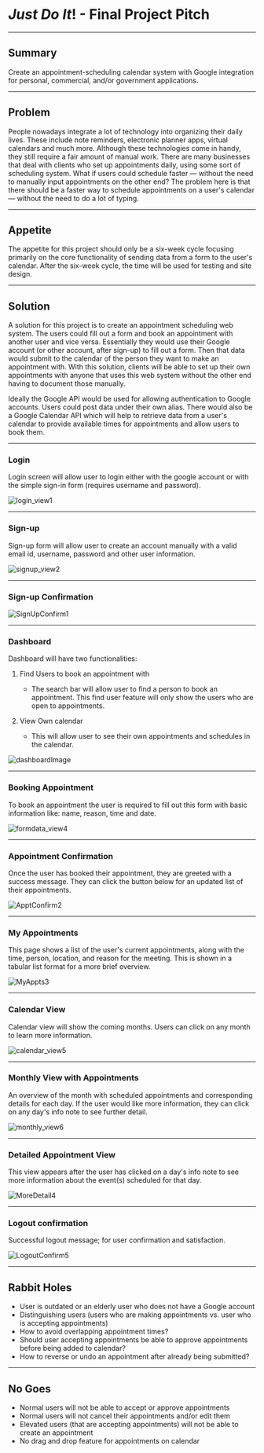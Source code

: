 # *Just Do It*! - Final Project Pitch

___
## Summary

Create an appointment-scheduling calendar system with Google integration for personal, commercial, and/or government applications.

___
## Problem

People nowadays integrate a lot of technology into organizing their daily lives. These include note reminders, electronic planner apps, virtual calendars and much more. Although these technologies come in handy, they still require a fair amount of manual work. There are many businesses that deal with clients who set up appointments daily, using some sort of scheduling system. What if users could schedule faster — without the need to manually input appointments on the other end? The problem here is that there should be a faster way to schedule appointments on a user's calendar — without the need to do a lot of typing.

___
## Appetite

The appetite for this project should only be a six-week cycle focusing primarily on the core functionality of sending data from a form to the user's calendar. After the six-week cycle, the time will be used for testing and site design.
___
## Solution

A solution for this project is to create an appointment scheduling web system. The users could fill out a form and book an appointment with another user and vice versa. Essentially they would use their Google account (or other account, after sign-up) to fill out a form. Then that data would submit to the calendar of the person they want to make an appointment with. With this solution, clients will be able to set up their own appointments with anyone that uses this web system without the other end having to document those manually.

Ideally the Google API would be used for allowing authentication to Google accounts. Users could post data under their own alias. There would also be a Google Calendar API which will help to retrieve data from a user's calendar to provide available times for appointments and allow users to book them.
___
### Login

Login screen will allow user to login either with the google account or with the simple sign-in form (requires username and password).

![login_view1](https://user-images.githubusercontent.com/21226482/73808395-677a7800-4795-11ea-813d-e8717856cef7.jpg)

___
### Sign-up

Sign-up form will allow user to create an account manually with a valid email id, username, password and other user information.

![signup_view2](https://user-images.githubusercontent.com/21226482/73808399-6c3f2c00-4795-11ea-889e-1f7a91bbd95b.jpg)

___
### Sign-up Confirmation

![SignUpConfirm1](https://user-images.githubusercontent.com/21226482/73970800-66eff780-48e3-11ea-9d10-d963cb9d3ce2.jpg)

___
### Dashboard

Dashboard will have two functionalities:
1. Find Users to book an appointment with
    * The search bar will allow user to find a person to book an appointment. This find user feature will only show the users who are open to appointments.


2. View Own calendar
    * This will allow user to see their own appointments and schedules in the calendar.

![dashboardImage](https://user-images.githubusercontent.com/54300222/73910750-160edd80-48a8-11ea-9b6f-0f1d8e73321f.png)

___
### Booking Appointment

To book an appointment the user is required to fill out this form with basic information like: name, reason, time and date.

![formdata_view4](https://user-images.githubusercontent.com/21226482/73808400-6ea18600-4795-11ea-8eee-db171c3e3ffc.jpg)

___
### Appointment Confirmation

Once the user has booked their appointment, they are greeted with a success message. They can click the button below for an updated list of their appointments.

![ApptConfirm2](https://user-images.githubusercontent.com/21226482/73970937-a4ed1b80-48e3-11ea-8b4b-f9940d390a70.jpg)

___
### My Appointments

This page shows a list of the user's current appointments, along with the time, person, location, and reason for the meeting. This is shown in a tabular list format for a more brief overview.

![MyAppts3](https://user-images.githubusercontent.com/21226482/73970940-a74f7580-48e3-11ea-81c1-faf6563bf38b.jpg)

___
### Calendar View

Calendar view will show the coming months. Users can click on any month to learn more information.

![calendar_view5](https://user-images.githubusercontent.com/21226482/73783638-a7bc0500-4759-11ea-9b1e-955ca858597c.jpg)

___
### Monthly View with Appointments

An overview of the month with scheduled appointments and corresponding details for each day. If the user would like more information, they can click on any day's info note to see further detail.

![monthly_view6](https://user-images.githubusercontent.com/21226482/73783643-aab6f580-4759-11ea-812e-0a9ffe9f0ccd.jpg)

___
### Detailed Appointment View

This view appears after the user has clicked on a day's info note to see more information about the event(s) scheduled for that day.

![MoreDetail4](https://user-images.githubusercontent.com/21226482/73970945-a9b1cf80-48e3-11ea-8051-17e2b495e561.jpg)

___
### Logout confirmation

Successful logout message; for user confirmation and satisfaction.

![LogoutConfirm5](https://user-images.githubusercontent.com/21226482/73970949-ac142980-48e3-11ea-9f27-d6cb8ec5b9f7.jpg)

___
## Rabbit Holes

* User is outdated or an elderly user who does not have a Google account
* Distinguishing users (users who are making appointments vs. user who is accepting appointments)
* How to avoid overlapping appointment times?
* Should user accepting appointments be able to approve appointments before being added to calendar?
* How to reverse or undo an appointment after already being submitted?

___
## No Goes

* Normal users will not be able to accept or approve appointments
* Normal users will not cancel their appointments and/or edit them
* Elevated users (that are accepting appointments) will not be able to create an appointment
* No drag and drop feature for appointments on calendar

